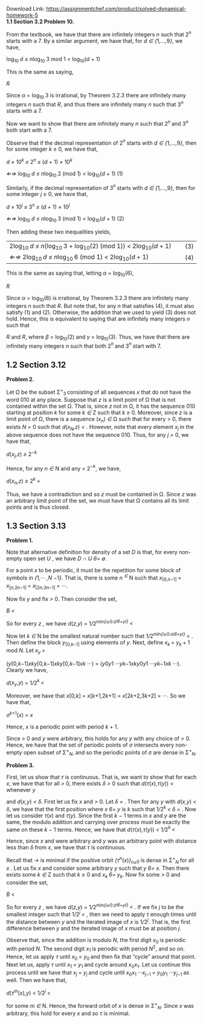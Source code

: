 Download Link: https://assignmentchef.com/product/solved-dynamical-homework-5
<br>
<strong>1.1      Section 3.2 Problem 10.</strong>

From the textbook, we have that there are infinitely integers <em>n </em>such that 2<em><sup>n </sup></em>starts with a 7. By a similar argument, we have that, for <em>d ∈ {</em>1<em>,…,</em>9<em>}</em>, we have,

log<sub>10 </sub><em>d ≤ n</em>log<sub>10 </sub>3        mod 1 <em>&lt; </em>log<sub>10</sub>(<em>d </em>+ 1)

This is the same as saying,

<em>R</em>

Since <em>α </em>= log<sub>10 </sub>3 is irrational, by Theorem 3.2.3 there are infinitely many integers <em>n </em>such that <em>R</em>, and thus there are infinitely many <em>n </em>such that 3<em><sup>n </sup></em>starts with a 7.

Now we want to show that there are infinitely many <em>n </em>such that 2<em><sup>n </sup></em>and 3<em><sup>n </sup></em>both start with a 7.

Observe that if the decimal representation of 2<em><sup>n </sup></em>starts with <em>d ∈ {</em>1<em>,…,</em>9<em>}</em>, then for some integer <em>k ≥ </em>0, we have that,

<em>d × </em>10<em><sup>k </sup>≤ </em>2<em><sup>n </sup>≤ </em>(<em>d </em>+ 1) <em>× </em>10<em><sup>k</sup></em>

<em>⇐⇒ </em>log<sub>10 </sub><em>d ≤ n</em>log<sub>10 </sub>2 (mod 1) <em>&lt; </em>log<sub>10</sub>(<em>d </em>+ 1)                                      (1)

Similarly, if the decimal representation of 3<em><sup>n </sup></em>starts with <em>d ∈ {</em>1<em>,…,</em>9<em>}</em>, then for some integer <em>j ≥ </em>0, we have that,

<em>d × </em>10<em><sup>j </sup>≤ </em>3<em><sup>n </sup>≤ </em>(<em>d </em>+ 1) <em>× </em>10<em><sup>j</sup></em>

<em>⇐⇒ </em>log<sub>10 </sub><em>d ≤ n</em>log<sub>10 </sub>3 (mod 1) <em>&lt; </em>log<sub>10</sub>(<em>d </em>+ 1)                                      (2)

Then adding these two inequalities yields,

<table width="503">

 <tbody>

  <tr>

   <td width="483">2log<sub>10 </sub><em>d ≤ n</em>(log<sub>10 </sub>3 + log<sub>10</sub>(2) (mod 1)) <em>&lt; </em>2log<sub>10</sub>(<em>d </em>+ 1)</td>

   <td width="20">(3)</td>

  </tr>

  <tr>

   <td width="483"><em>⇐⇒ </em>2log<sub>10 </sub><em>d ≤ n</em>log<sub>10 </sub>6 (mod 1) <em>&lt; </em>2log<sub>10</sub>(<em>d </em>+ 1)</td>

   <td width="20">(4)</td>

  </tr>

 </tbody>

</table>

This is the same as saying that, letting <em>α </em>= log<sub>10</sub>(6),

<em>R</em>

Since <em>α </em>= log<sub>10</sub>(6) is irrational, by Theorem 3.2.3 there are infinitely many integers <em>n </em>such that <em>R</em>. But note that, for any <em>n </em>that satisfies (4), it must also satisfy (1) and (2). Otherwise, the addition that we used to yield (3) does not hold. Hence, this is equivalent to saying that are infinitely many integers <em>n </em>such that

<em>R</em> and <em>R</em>, where <em>β </em>= log<sub>10</sub>(2) and <em>γ </em>= log<sub>10</sub>(3). Thus, we have that there are infinitely many integers <em>n </em>such that both 2<em><sup>n </sup></em>and 3<em><sup>n </sup></em>start with 7.

<h2>1.2            Section 3.12</h2>

<strong>Problem 2.</strong>

Let Ω be the subset Σ<sup>+</sup><sub>3 </sub>consisting of all sequences <em>x </em>that do not have the word 010 at any place. Suppose that <em>z </em>is a limit point of Ω that is not contained within the set Ω. That is, since <em>z </em>not in Ω, it has the sequence 010 starting at position <em>k </em>for some <em>k ∈ </em>Z such that <em>k ≥ </em>0. Moreover, since <em>z </em>is a limit point of Ω, there is a sequence (<em>x<sub>n</sub></em>) <em>∈ </em>Ω such that for every <em> &gt; </em>0, there exists <em>N &gt; </em>0 such that <em>d</em>(<em>x<sub>N</sub>,z</em>) <em>&lt; </em>. However, note that every element <em>x<sub>j </sub></em>in the above sequence does not have the sequence 010. Thus, for any <em>j &gt; </em>0, we have that,

<em>d</em>(<em>x<sub>j</sub>,z</em>) <em>≥ </em>2<em><sup>−k</sup></em>

Hence, for any <em>n ∈ </em>N and any <em> &lt; </em>2<em><sup>−k</sup></em>, we have,

<em>d</em>(<em>x<sub>n</sub>,z</em>) <em>≥ </em>2<em><sup>k </sup>&gt; </em>

Thus, we have a contradiction and so <em>z </em>must be contained in Ω. Since <em>z </em>was an arbitrary limit point of the set, we must have that Ω contains all its limit points and is thus closed.

<h2>1.3            Section 3.13</h2>

<strong>Problem 1.</strong>

Note that alternative definition for density of a set <em>D</em> is that, for every non-empty open set <em>U </em>, we have <em>D ∩ U 6</em>= <em>∅</em>.

For a point <em>x</em> to be periodic, it must be the repetition for some block of symbols in <em>{</em>1<em>,··· ,N −</em>1<em>}</em>. That is, there is some <em>n </em><em><sup>∈ </sup></em>N such that <em>x</em><sub>[0<em>,n−</em>1] </sub>= <em>x</em><sub>[<em>n,</em>2<em>n−</em>1] </sub>= <em>x</em><sub>[2<em>n,</em>3<em>n−</em>1] </sub>= <em>···</em>.

Now fix <em>y</em> and fix <em> &gt; </em>0. Then consider the set,

<em>B   </em><em>&lt; </em>

So for every <em>z </em>, we have <em>d</em>(<em>z,y</em>) = 1<em>/</em>2<sup>min<em>{i≥</em>0:<em>z</em></sup><em><sup>i6</sup></em><sup>=<em>y</em></sup><em><sup>i} </sup>&lt; </em>

Now let <em>k ∈ </em>N be the smallest natural number such that 1<em>/</em>2<sup>min<em>{i≥</em>0:<em>x</em></sup><em><sup>i6</sup></em><sup>=<em>y</em></sup><em><sup>i} </sup>&lt; </em>. Then define the block <em>y</em><sub>[0<em>,k−</em>1] </sub>using elements of <em>y</em>. Next, define <em>x<sub>k </sub></em>= <em>y<sub>k </sub></em>+ 1 mod <em>N</em>. Let <em>x<sub>y </sub></em>=

(<em>y</em>[0<em>,k−</em>1]<em>x</em><em>ky</em>[0<em>,k−</em>1]<em>x</em><em>ky</em>[0<em>,k−</em>1]<em>x</em><em>k ···</em>) = (<em>y</em>0<em>y</em>1 <em>···y</em><em>k−</em>1<em>x</em><em>ky</em>0<em>y</em>1 <em>···y</em><em>k−</em>1<em>x</em><em>k ···</em>). Clearly we have,

<em>d</em>(<em>x<sub>y</sub>,y</em>) = 1<em>/</em>2<em><sup>k </sup>&lt; </em>

Moreover, we have that <em>x</em>[0<em>,k</em>] = <em>x</em>[<em>k</em>+1<em>,</em>2<em>k</em>+1] = <em>x</em>[2<em>k</em>+2<em>,</em>3<em>k</em>+2] = <em>···</em>. So we have that,

<em>σ<sup>k</sup></em><sup>+1</sup>(<em>x</em>) = <em>x</em>

Hence, <em>x </em>is a periodic point with period <em>k </em>+ 1.

Since <em> &gt; </em>0 and <em>y </em> were arbitrary, this holds for any <em>y </em> with any choice of <em> &gt; </em>0. Hence, we have that the set of periodic points of <em>σ </em>intersects every non-empty open subset of Σ<sup>+</sup><em><sub>N</sub></em>, and so the periodic points of <em>σ </em>are dense in Σ<sup>+</sup><em><sub>N</sub></em>.

<strong>Problem 3.</strong>

First, let us show that <em>τ </em>is continuous. That is, we want to show that for each <em>x</em>, we have that for all <em> &gt; </em>0, there exists <em>δ &gt; </em>0 such that <em>d</em>(<em>τ</em>(<em>x</em>)<em>,τ</em>(<em>y</em>)) <em>&lt;  </em>whenever <em>y </em>

and <em>d</em>(<em>x,y</em>) <em>&lt; δ</em>. First let us fix <em>x</em> and <em> &gt; </em>0. Let <em>δ </em>= . Then for any <em>y</em> with <em>d</em>(<em>x,y</em>) <em>&lt; δ</em>, we have that the first position where <em>x 6</em>= <em>y </em>is <em>k </em>such that 1<em>/</em>2<em><sup>k </sup>&lt; δ </em>= . Now let us consider <em>τ</em>(<em>x</em>) and <em>τ</em>(<em>y</em>). Since the first <em>k − </em>1 terms in <em>x </em>and <em>y </em>are the same, the modulo addition and carrying over process must be exactly the same on these <em>k − </em>1 terms. Hence, we have that <em>d</em>(<em>τ</em>(<em>x</em>)<em>,τ</em>(<em>y</em>)) <em>&lt; </em>1<em>/</em>2<em><sup>k </sup>&lt; </em>

Hence, since <em>x </em>and <em> </em>were arbitrary and <em>y </em>was an arbitrary point with distance less than <em>δ </em>from <em>x</em>, we have that <em>τ </em>is continuous.

Recall that <em> → </em> is minimal if the positive orbit <em>{τ<sup>n</sup></em>(<em>x</em>)<em>}<sub>n≥</sub></em><sub>0 </sub>is dense in Σ<sup>+</sup><em><sub>N </sub></em>for all <em>x </em>. Let us fix <em>x</em> and consider some arbitrary <em>y</em> such that <em>y 6</em>= <em>x</em>. Then there exists some <em>k ∈ </em>Z such that <em>k ≥ </em>0 and <em>x<sub>k </sub>6</em>= <em>y<sub>k</sub></em>. Now fix some <em> &gt; </em>0 and consider the set,

<em>B   </em><em>&lt; </em>

So for every <em>z </em>, we have <em>d</em>(<em>z,y</em>) = 1<em>/</em>2<sup>min<em>{i≥</em>0:<em>z</em></sup><em><sup>i6</sup></em><sup>=<em>y</em></sup><em><sup>i} </sup>&lt; </em>. If we fix <em>j </em>to be the smallest integer such that 1<em>/</em>2<em><sup>j </sup>&lt; </em>, then we need to apply <em>τ </em>enough times until the distance between <em>y </em>and the iterated image of <em>x </em>is 1<em>/</em>2<em><sup>j</sup></em>. That is, the first difference between <em>y </em>and the iterated image of <em>x </em>must be at position <em>j</em>.

Observe that, since the addition is modulo <em>N</em>, the first digit <em>x</em><sub>0 </sub>is periodic with period <em>N</em>. The second digit <em>x</em><sub>1 </sub>is periodic with period <em>N</em><sup>2</sup>, and so on. Hence, let us apply <em>τ </em>until <em>x</em><sub>0 </sub>= <em>y</em><sub>0 </sub>and then fix that “cycle” around that point. Next let us, apply <em>τ </em>until <em>x</em><sub>1 </sub>= <em>y</em><sub>1 </sub>and cycle around <em>x</em><sub>0</sub><em>x</em><sub>1</sub>. Let us continue this process until we have that <em>x<sub>j </sub></em>= <em>y<sub>j </sub></em>and cycle until <em>x</em><sub>0</sub><em>x</em><sub>1 </sub><em>···x<sub>j−</sub></em><sub>1 </sub>= <em>y</em><sub>0</sub><em>y</em><sub>1 </sub><em>···y<sub>j−</sub></em><sub>1 </sub>as well. Then we have that,

<em>d</em>(<em>τ<sup>m</sup></em>(<em>x</em>)<em>,y</em>) <em>&lt; </em>1<em>/</em>2<em><sup>j </sup>&lt; </em>

for some <em>m ∈ </em>N. Hence, the forward orbit of <em>x </em>is dense in Σ<sup>+</sup><em><sub>N</sub></em>. Since <em>x </em>was arbitrary, this hold for every <em>x</em> and so <em>τ </em>is minimal.